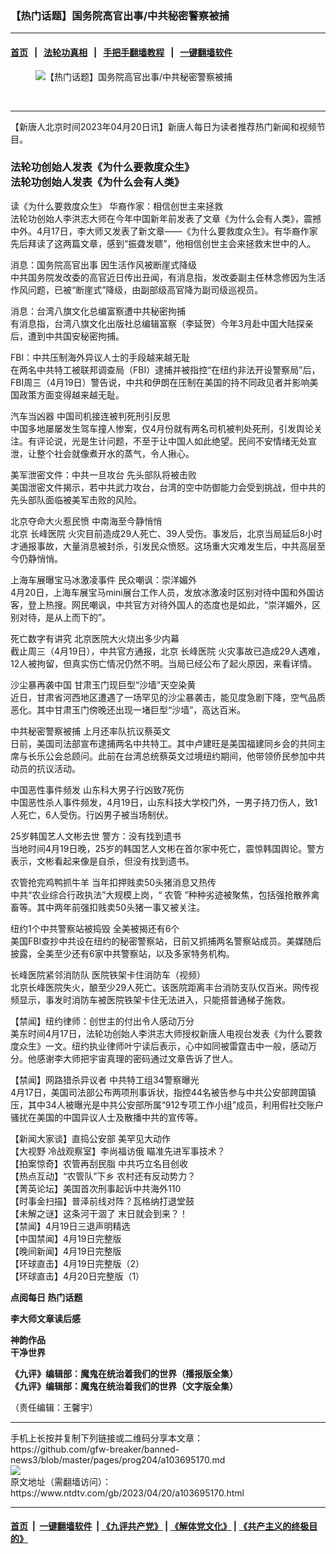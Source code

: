 ### 【热门话题】国务院高官出事/中共秘密警察被捕
------------------------

#### [首页](https://github.com/gfw-breaker/banned-news3/blob/master/README.md) &nbsp;&nbsp;|&nbsp;&nbsp; [法轮功真相](https://github.com/begood0513/basic/blob/master/README.md)  &nbsp;&nbsp;|&nbsp;&nbsp; [手把手翻墙教程](https://github.com/gfw-breaker/guides/wiki)  &nbsp;&nbsp;|&nbsp;&nbsp; [一键翻墙软件](https://github.com/gfw-breaker/nogfw/blob/master/README.md)  



<div><div class="featured_image">
 <figure>
  <img alt="【热门话题】国务院高官出事/中共秘密警察被捕" src="https://i.ntdtv.com/assets/uploads/2023/04/id103695171-45-1-1-800x450-1.jpg"/>
 </figure><br/>
</div>
</div><hr/>


<div><div class="post_content" itemprop="articleBody">
 <p>
  【新唐人北京时间2023年04月20日讯】新唐人每日为读者推荐热门新闻和视频节目。
 </p>
 <h3>
  <ok href="https://www.ntdtv.com/gb/2023/04/17/a103693110.html" rel="noopener" target="_blank">
   法轮功创始人发表《为什么要救度众生》
  </ok>
  <br/>
  <ok href="https://www.ntdtv.com/gb/2023/01/21/a103630887.html" rel="noopener" target="_blank">
   法轮功创始人发表《为什么会有人类》
  </ok>
 </h3>
 <p>
  <ok href="https://www.ntdtv.com/gb/2023/04/20/a103694915.html" rel="noopener" target="_blank">
   读《为什么要救度众生》 华裔作家：相信创世主来拯救
  </ok>
  <br/>
  法轮功创始人李洪志大师在今年中国新年前发表了文章《为什么会有人类》，震撼中外。4月17日，李大师又发表了新文章——《为什么要救度众生》。有华裔作家先后拜读了这两篇文章，感到“振聋发聩”，他相信创世主会来拯救末世中的人。
 </p>
 <p>
  <ok href="https://www.ntdtv.com/gb/2023/04/20/a103695075.html" rel="noopener" target="_blank">
   消息：国务院高官出事 因生活作风被断崖式降级
  </ok>
  <br/>
  中共国务院发改委的高官近日传出丑闻，有消息指，发改委副主任林念修因为生活作风问题，已被“断崖式”降级，由副部级高官降为副司级巡视员。
 </p>
 <p>
  <ok href="https://www.ntdtv.com/gb/2023/04/20/a103695155.html" rel="noopener" target="_blank">
   消息：台湾八旗文化总编富察遭中共秘密拘捕
  </ok>
  <br/>
  有消息指，台湾八旗文化出版社总编辑富察（李延贺）今年3月赴中国大陆探亲后，遭到中共国安秘密拘捕。
 </p>
 <p>
  <ok href="https://www.ntdtv.com/gb/2023/04/20/a103695190.html" rel="noopener" target="_blank">
   FBI：中共压制海外异议人士的手段越来越无耻
  </ok>
  <br/>
  在两名中共特工被联邦调查局（FBI）逮捕并被指控“在纽约非法开设警察局”后，FBI周三（4月19日）警告说，中共和伊朗在压制在美国的持不同政见者并影响美国政策方面变得越来越无耻。
 </p>
 <p>
  <ok href="https://www.ntdtv.com/gb/2023/04/20/a103695165.html" rel="noopener" target="_blank">
   汽车当凶器 中国司机接连被判死刑引反思
  </ok>
  <br/>
  中国多地屡屡发生驾车撞人惨案，仅4月份就有两名司机被判处死刑，引发舆论关注。有评论说，光是生计问题，不至于让中国人如此绝望。民间不安情绪无处宣泄，让整个社会就像煮开水的蒸气，令人揪心。
 </p>
 <p>
  <ok href="https://www.ntdtv.com/gb/2023/04/20/a103695114.html" rel="noopener" target="_blank">
   美军泄密文件：中共一旦攻台 先头部队将被击败
  </ok>
  <br/>
  美国泄密文件揭示，若中共武力攻台，台湾的空中防御能力会受到挑战，但中共的先头部队面临被美军击败的风险。
 </p>
 <p>
  <ok href="https://www.ntdtv.com/gb/2023/04/20/a103694999.html" rel="noopener" target="_blank">
   北京夺命大火惹民愤 中南海至今静悄悄
  </ok>
  <br/>
  北京
  <ok href="https://www.ntdtv.com/gb/长峰医院.htm">
   长峰医院
  </ok>
  火灾目前造成29人死亡、39人受伤。事发后，北京当局延后8小时才通报事故，大量消息被封杀，引发民众愤怒。这场重大灾难发生后，中共高层至今仍静悄悄。
 </p>
 <p>
  <ok href="https://www.ntdtv.com/gb/2023/04/20/a103695139.html" rel="noopener" target="_blank">
   上海车展曝宝马冰激凌事件 民众嘲讽：崇洋媚外
  </ok>
  <br/>
  4月20日，上海车展宝马mini展台工作人员，发放冰激凌时区别对待中国和外国访客，登上热搜。网民嘲讽，中共官方对待外国人的态度也是如此，“崇洋媚外，区别对待，是从上而下的”。
 </p>
 <p>
  <ok href="https://www.ntdtv.com/gb/2023/04/20/a103694866.html" rel="noopener" target="_blank">
   死亡数字有讲究 北京医院大火烧出多少内幕
  </ok>
  <br/>
  截止周三（4月19日），中共官方通报，北京
  <ok href="https://www.ntdtv.com/gb/长峰医院.htm">
   长峰医院
  </ok>
  火灾事故已造成29人遇难，12人被拘留，但真实伤亡情况仍然不明。当局已经公布了起火原因，来看详情。
 </p>
 <p>
  <ok href="https://www.ntdtv.com/gb/2023/04/20/a103694851.html" rel="noopener" target="_blank">
   沙尘暴再袭中国 甘肃玉门现巨型“沙墙”天空染黄
  </ok>
  <br/>
  近日，甘肃省河西地区遭遇了一场罕见的沙尘暴袭击，能见度急剧下降，空气品质恶化。其中甘肃玉门傍晚还出现一堵巨型“沙墙”，高达百米。
 </p>
 <p>
  <ok href="https://www.ntdtv.com/gb/2023/04/20/a103695117.html" rel="noopener" target="_blank">
   中共秘密警察被捕 上月还率队抗议蔡英文
  </ok>
  <br/>
  日前，美国司法部宣布逮捕两名中共特工。其中卢建旺是美国福建同乡会的共同主席与长乐公会总顾问。此前在台湾总统蔡英文过境纽约期间，他带领侨民参加中共动员的抗议活动。
 </p>
 <p>
  <ok href="https://www.ntdtv.com/gb/2023/04/20/a103694921.html" rel="noopener" target="_blank">
   中国恶性事件频发 山东科大男子行凶致7死伤
  </ok>
  <br/>
  中国恶性杀人事件频发，4月19日，山东科技大学校门外，一男子持刀伤人，致1人死亡，6人受伤。行凶男子被当场制伏。
 </p>
 <p>
  <ok href="https://www.ntdtv.com/gb/2023/04/20/a103694827.html" rel="noopener" target="_blank">
   25岁韩国艺人文彬去世 警方：没有找到遗书
  </ok>
  <br/>
  当地时间4月19日晚，25岁的韩国艺人文彬在首尔家中死亡，震惊韩国舆论。警方表示，文彬看起来像是自杀，但没有找到遗书。
 </p>
 <p>
  <ok href="https://www.ntdtv.com/gb/2023/04/19/a103694727.html" rel="noopener" target="_blank">
   农管抢完鸡鸭抓牛羊 当年扣押贱卖50头猪消息又热传
  </ok>
  <br/>
  中共“农业综合行政执法”大规模上岗，“
  <ok href="https://www.ntdtv.com/gb/农管.htm">
   农管
  </ok>
  ”种种劣迹被聚焦，包括强抢散养禽畜等。其中两年前强扣贱卖50头猪一事又被关注。
 </p>
 <p>
  <ok href="https://www.ntdtv.com/gb/2023/04/19/a103694648.html" rel="noopener" target="_blank">
   纽约1个中共警察站被捣毁 全美被揭还有6个
  </ok>
  <br/>
  美国FBI查抄中共设在纽约的秘密警察站，日前又抓捕两名警察站成员。美媒随后披露，全美至少还有6家中共警察站，以及多家特务机构。
 </p>
 <p>
  <ok href="https://www.ntdtv.com/gb/2023/04/19/a103694510.html" rel="noopener" target="_blank">
   长峰医院紧邻消防队 医院铁架卡住消防车（视频）
  </ok>
  <br/>
  北京长峰医院失火，酿至少29人死亡。该医院距离丰台消防支队仅百米。网传视频显示，事发时消防车被医院铁架卡住无法进入，只能搭普通梯子施救。
 </p>
 <p>
  <ok href="https://www.ntdtv.com/gb/2023/04/19/a103694538.html" rel="noopener" target="_blank">
   【禁闻】纽约律师：创世主的付出令人感动万分
  </ok>
  <br/>
  美东时间4月17日，法轮功创始人李洪志大师授权新唐人电视台发表《为什么要救度众生》一文。纽约执业律师叶宁读后表示，心中如同被雷霆击中一般，感动万分。他感谢李大师把宇宙真理的密码通过文章告诉了世人。
 </p>
 <p>
  <ok href="https://www.ntdtv.com/gb/2023/04/19/a103694537.html" rel="noopener" target="_blank">
   【禁闻】网路猎杀异议者 中共特工组34警察曝光
  </ok>
  <br/>
  4月17日，美国司法部公布两项刑事诉状，指控44名被告参与中共公安部跨国镇压，其中34人被曝光是中共公安部所属“912专项工作小组”成员，利用假社交账户骚扰在美国的中国异议人士及散播中共的宣传等。
 </p>
 <p>
  <ok href="https://www.ntdtv.com/gb/2023/04/19/a103694485.html" rel="noopener" target="_blank">
   【新闻大家谈】直捣公安部 美罕见大动作
  </ok>
  <br/>
  <ok href="https://www.ntdtv.com/gb/2023/04/20/a103694816.html" rel="noopener" target="_blank">
   【大视野 冷战观察室】李尚福访俄 瞄准先进军事技术？
  </ok>
  <br/>
  <ok href="https://www.ntdtv.com/gb/2023/04/19/a103694774.html" rel="noopener" target="_blank">
   【拍案惊奇】农管再刮民脂 中共巧立名目创收
  </ok>
  <br/>
  <ok href="https://www.ntdtv.com/gb/2023/04/20/a103694804.html" rel="noopener" target="_blank">
   【热点互动】“农管队”下乡 农村还有反动势力？
  </ok>
  <br/>
  <ok href="https://www.ntdtv.com/gb/2023/04/19/a103694715.html" rel="noopener" target="_blank">
   【菁英论坛】美国首次刑事起诉中共海外110
  </ok>
  <br/>
  <ok href="https://www.ntdtv.com/gb/2023/04/20/a103694778.html" rel="noopener" target="_blank">
   【时事金扫描】普泽前线对阵？瓦格纳打退堂鼓
  </ok>
  <br/>
  <ok href="https://www.ntdtv.com/gb/2023/04/20/a103694852.html" rel="noopener" target="_blank">
   【未解之谜】这条河干涸了 末日就会到来？！
  </ok>
  <br/>
  <ok href="https://www.ntdtv.com/gb/2023/04/19/a103694535.html" rel="noopener" target="_blank">
   【禁闻】4月19日三退声明精选
  </ok>
  <br/>
  <ok href="https://www.ntdtv.com/gb/2023/04/19/a103694540.html" rel="noopener" target="_blank">
   【中国禁闻】4月19日完整版
  </ok>
  <br/>
  <ok href="https://www.ntdtv.com/gb/2023/04/20/a103694922.html" rel="noopener" target="_blank">
   【晚间新闻】4月19日完整版
  </ok>
  <br/>
  <ok href="https://www.ntdtv.com/gb/2023/04/19/a103694592.html" rel="noopener" target="_blank">
   【环球直击】4月19日完整版（2）
  </ok>
  <br/>
  <ok href="https://www.ntdtv.com/gb/2023/04/20/a103695200.html" rel="noopener" target="_blank">
   【环球直击】4月20日完整版（1）
  </ok>
 </p>
 <p>
  <strong>
   点阅每日
   <ok href="http://www.ntdtv.com/gb/%E7%86%B1%E9%96%80%E8%A9%B1%E9%A1%8C.htm">
    热门话题
   </ok>
  </strong>
 </p>
 <p>
  <strong>
   <ok href="https://www.ntdtv.com/gb/prog560018" rel="noopener" target="_blank">
    李大师文章读后感
   </ok>
  </strong>
 </p>
 <p>
  <strong>
   <ok href="https://www.ntdtv.com/gb/prog501061" rel="noopener" target="_blank">
    神韵作品
   </ok>
  </strong>
  <br/>
  <strong>
   <ok href="https://www.ganjing.com/zh-TW" rel="noopener" target="_blank">
    干净世界
   </ok>
  </strong>
 </p>
 <p>
  <strong>
   <ok href="https://www.ntdtv.com/gb/2019/02/15/a102512426.html" rel="noopener" target="_blank">
    《九评》编辑部：魔鬼在统治着我们的世界（播报版全集）
   </ok>
  </strong>
  <br/>
  <strong>
   <ok href="https://www.ntdtv.com/gb/2018/06/08/a1378888.html" rel="noopener" target="_blank">
    《九评》编辑部：魔鬼在统治着我们的世界（文字版全集）
   </ok>
  </strong>
 </p>
 <p>
  （责任编辑：王馨宇）
 </p>
 <div class="single_ad">
 </div>
</div>
</div>
<hr/>
手机上长按并复制下列链接或二维码分享本文章：<br/>
https://github.com/gfw-breaker/banned-news3/blob/master/pages/prog204/a103695170.md <br/>
<a href='https://github.com/gfw-breaker/banned-news3/blob/master/pages/prog204/a103695170.md'><img src='https://github.com/gfw-breaker/banned-news3/blob/master/pages/prog204/a103695170.md.png'/></a> <br/>
原文地址（需翻墙访问）：https://www.ntdtv.com/gb/2023/04/20/a103695170.html


------------------------
#### [首页](https://github.com/gfw-breaker/banned-news3/blob/master/README.md) &nbsp;|&nbsp; [一键翻墙软件](https://github.com/gfw-breaker/nogfw/blob/master/README.md) &nbsp;| [《九评共产党》](https://github.com/gfw-breaker/9ping.md/blob/master/README.md#九评之一评共产党是什么) | [《解体党文化》](https://github.com/gfw-breaker/jtdwh.md/blob/master/README.md) | [《共产主义的终极目的》](https://github.com/gfw-breaker/gczydzjmd.md/blob/master/README.md)


<img src='http://gfw-breaker.win/banned-news3/pages/prog204/a103695170.md' width='0px' height='0px'/>